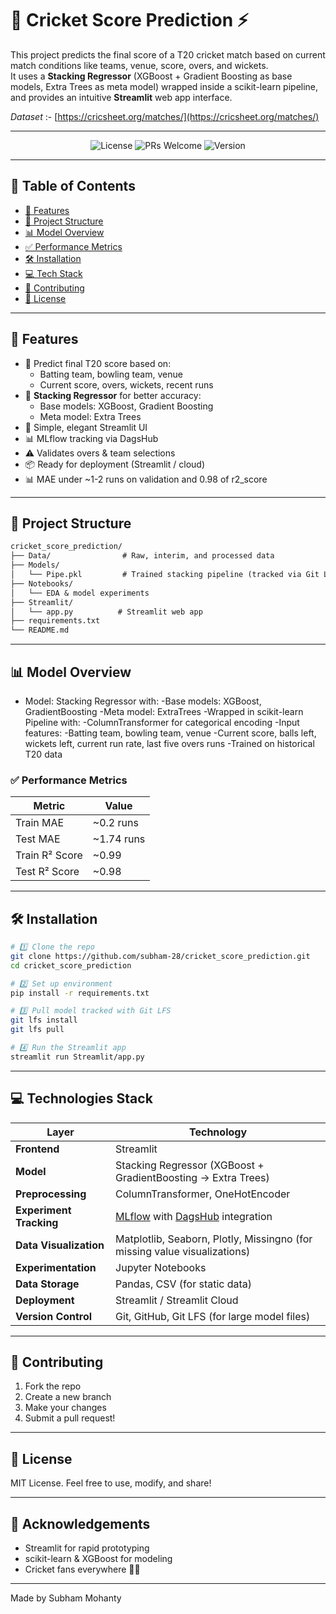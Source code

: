 # 🏏 Cricket Score Prediction ⚡

This project predicts the final score of a T20 cricket match based on current match conditions like teams, venue, score, overs, and wickets.  
It uses a **Stacking Regressor** (XGBoost + Gradient Boosting as base models, Extra Trees as meta model) wrapped inside a scikit-learn pipeline, and provides an intuitive **Streamlit** web app interface.

*Dataset* :- [https://cricsheet.org/matches/](https://cricsheet.org/matches/)

---
<p align="center">
  <img src="https://img.shields.io/badge/license-MIT-blue.svg" alt="License">
  <img src="https://img.shields.io/badge/PRs-welcome-brightgreen.svg" alt="PRs Welcome">
  <img src="https://img.shields.io/badge/version-1.0.0-blue.svg" alt="Version">
  </p>

---

## 📖 Table of Contents

- [🚀 Features](#-features)
- [📁 Project Structure](#-project-structure)
- [📊 Model Overview](#-model-overview)
- [✅ Performance Metrics](#-performance-metrics)
- [🛠️ Installation](#️-installation)
- [💻 Tech Stack](#-tech-stack)
- [🤝 Contributing](#-contributing)
- [📜 License](#-license)

---

## 🚀 Features

- 🏏 Predict final T20 score based on:
  - Batting team, bowling team, venue
  - Current score, overs, wickets, recent runs
- 🧠 **Stacking Regressor** for better accuracy:
  - Base models: XGBoost, Gradient Boosting
  - Meta model: Extra Trees
- 🌙 Simple, elegant Streamlit UI
- 📊 MLflow tracking via DagsHub
- ⚠️ Validates overs & team selections
- 📦 Ready for deployment (Streamlit / cloud)
- 📊 MAE under ~1-2 runs on validation and 0.98 of r2_score

---

## 📁 Project Structure
```md
cricket_score_prediction/
├── Data/                # Raw, interim, and processed data
├── Models/
│   └── Pipe.pkl         # Trained stacking pipeline (tracked via Git LFS)
├── Notebooks/
│   └── EDA & model experiments
├── Streamlit/
│   └── app.py          # Streamlit web app
├── requirements.txt
└── README.md

```
---

## 📊 Model Overview

- Model: Stacking Regressor with:
  -Base models: XGBoost, GradientBoosting
  -Meta model: ExtraTrees
-Wrapped in scikit-learn Pipeline with:
-ColumnTransformer for categorical encoding
-Input features:
  -Batting team, bowling team, venue
  -Current score, balls left, wickets left, current run rate, last five overs runs
-Trained on historical T20 data

### ✅ Performance Metrics

| Metric       | Value     |
|--------------|-----------|
| Train MAE    | ~0.2 runs |
| Test MAE     | ~1.74 runs |
| Train R² Score  | ~0.99  |
| Test R² Score     | ~0.98  |

---

## 🛠️ Installation

```bash
# 1️⃣ Clone the repo
git clone https://github.com/subham-28/cricket_score_prediction.git
cd cricket_score_prediction

# 2️⃣ Set up environment
pip install -r requirements.txt

# 3️⃣ Pull model tracked with Git LFS
git lfs install
git lfs pull

# 4️⃣ Run the Streamlit app
streamlit run Streamlit/app.py

```

---

## 💻 Technologies Stack

| Layer            | Technology                               |
|------------------|------------------------------------------|
| **Frontend**  | Streamlit |
| **Model** | Stacking Regressor (XGBoost + GradientBoosting → Extra Trees)         |
| **Preprocessing** | ColumnTransformer, OneHotEncoder |
| **Experiment Tracking** | [MLflow](https://mlflow.org/) with [DagsHub](https://dagshub.com/) integration |
| **Data Visualization** | Matplotlib, Seaborn, Plotly, Missingno (for missing value visualizations)      |
| **Experimentation**  | Jupyter Notebooks |
| **Data Storage** | Pandas, CSV (for static data)|
| **Deployment** | Streamlit / Streamlit Cloud     |
| **Version Control** | Git, GitHub, Git LFS (for large model files)               |

---

## 🤝 Contributing

1. Fork the repo
2. Create a new branch
3. Make your changes
4. Submit a pull request!

---

## 📜 License
MIT License. Feel free to use, modify, and share!

---

## 🙌 Acknowledgements
* Streamlit for rapid prototyping
* scikit-learn & XGBoost for modeling
* Cricket fans everywhere 🏏✨

---

Made by Subham Mohanty
